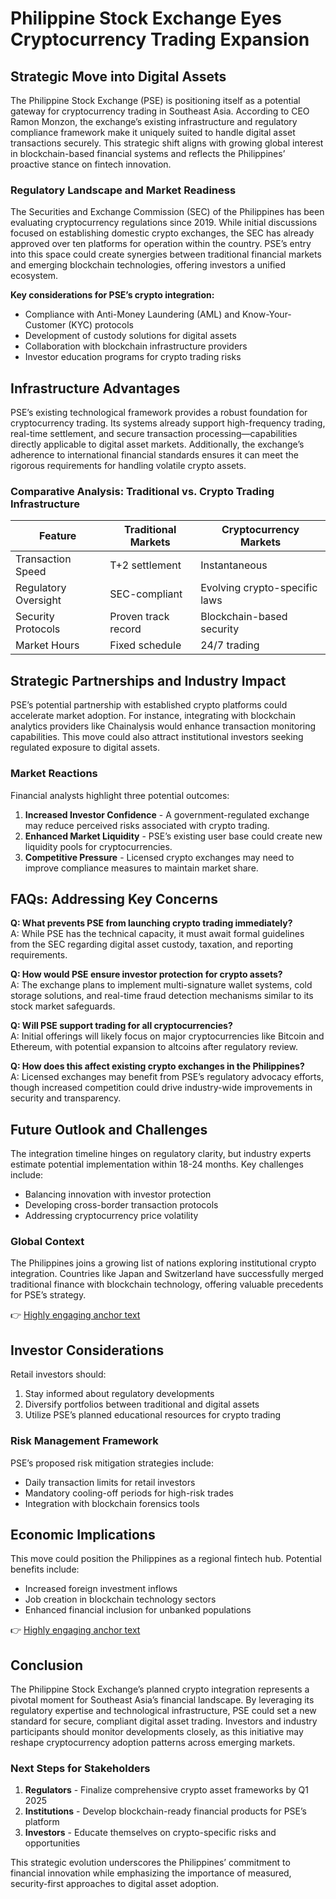 # Philippine Stock Exchange Eyes Cryptocurrency Trading Expansion  

## Strategic Move into Digital Assets  
The Philippine Stock Exchange (PSE) is positioning itself as a potential gateway for cryptocurrency trading in Southeast Asia. According to CEO Ramon Monzon, the exchange’s existing infrastructure and regulatory compliance framework make it uniquely suited to handle digital asset transactions securely. This strategic shift aligns with growing global interest in blockchain-based financial systems and reflects the Philippines’ proactive stance on fintech innovation.  

### Regulatory Landscape and Market Readiness  
The Securities and Exchange Commission (SEC) of the Philippines has been evaluating cryptocurrency regulations since 2019. While initial discussions focused on establishing domestic crypto exchanges, the SEC has already approved over ten platforms for operation within the country. PSE’s entry into this space could create synergies between traditional financial markets and emerging blockchain technologies, offering investors a unified ecosystem.  

**Key considerations for PSE’s crypto integration:**  
- Compliance with Anti-Money Laundering (AML) and Know-Your-Customer (KYC) protocols  
- Development of custody solutions for digital assets  
- Collaboration with blockchain infrastructure providers  
- Investor education programs for crypto trading risks  

## Infrastructure Advantages  
PSE’s existing technological framework provides a robust foundation for cryptocurrency trading. Its systems already support high-frequency trading, real-time settlement, and secure transaction processing—capabilities directly applicable to digital asset markets. Additionally, the exchange’s adherence to international financial standards ensures it can meet the rigorous requirements for handling volatile crypto assets.  

### Comparative Analysis: Traditional vs. Crypto Trading Infrastructure  
| Feature                | Traditional Markets       | Cryptocurrency Markets      |  
|------------------------|---------------------------|-----------------------------|  
| Transaction Speed      | T+2 settlement            | Instantaneous               |  
| Regulatory Oversight   | SEC-compliant             | Evolving crypto-specific laws |  
| Security Protocols     | Proven track record       | Blockchain-based security   |  
| Market Hours           | Fixed schedule            | 24/7 trading                |  

## Strategic Partnerships and Industry Impact  
PSE’s potential partnership with established crypto platforms could accelerate market adoption. For instance, integrating with blockchain analytics providers like Chainalysis would enhance transaction monitoring capabilities. This move could also attract institutional investors seeking regulated exposure to digital assets.  

### Market Reactions  
Financial analysts highlight three potential outcomes:  
1. **Increased Investor Confidence** - A government-regulated exchange may reduce perceived risks associated with crypto trading.  
2. **Enhanced Market Liquidity** - PSE’s existing user base could create new liquidity pools for cryptocurrencies.  
3. **Competitive Pressure** - Licensed crypto exchanges may need to improve compliance measures to maintain market share.  

## FAQs: Addressing Key Concerns  

**Q: What prevents PSE from launching crypto trading immediately?**  
A: While PSE has the technical capacity, it must await formal guidelines from the SEC regarding digital asset custody, taxation, and reporting requirements.  

**Q: How would PSE ensure investor protection for crypto assets?**  
A: The exchange plans to implement multi-signature wallet systems, cold storage solutions, and real-time fraud detection mechanisms similar to its stock market safeguards.  

**Q: Will PSE support trading for all cryptocurrencies?**  
A: Initial offerings will likely focus on major cryptocurrencies like Bitcoin and Ethereum, with potential expansion to altcoins after regulatory review.  

**Q: How does this affect existing crypto exchanges in the Philippines?**  
A: Licensed exchanges may benefit from PSE’s regulatory advocacy efforts, though increased competition could drive industry-wide improvements in security and transparency.  

## Future Outlook and Challenges  
The integration timeline hinges on regulatory clarity, but industry experts estimate potential implementation within 18-24 months. Key challenges include:  
- Balancing innovation with investor protection  
- Developing cross-border transaction protocols  
- Addressing cryptocurrency price volatility  

### Global Context  
The Philippines joins a growing list of nations exploring institutional crypto integration. Countries like Japan and Switzerland have successfully merged traditional finance with blockchain technology, offering valuable precedents for PSE’s strategy.  

👉 [Highly engaging anchor text](https://bit.ly/okx-bonus)  

## Investor Considerations  
Retail investors should:  
1. Stay informed about regulatory developments  
2. Diversify portfolios between traditional and digital assets  
3. Utilize PSE’s planned educational resources for crypto trading  

### Risk Management Framework  
PSE’s proposed risk mitigation strategies include:  
- Daily transaction limits for retail investors  
- Mandatory cooling-off periods for high-risk trades  
- Integration with blockchain forensics tools  

## Economic Implications  
This move could position the Philippines as a regional fintech hub. Potential benefits include:  
- Increased foreign investment inflows  
- Job creation in blockchain technology sectors  
- Enhanced financial inclusion for unbanked populations  

👉 [Highly engaging anchor text](https://bit.ly/okx-bonus)  

## Conclusion  
The Philippine Stock Exchange’s planned crypto integration represents a pivotal moment for Southeast Asia’s financial landscape. By leveraging its regulatory expertise and technological infrastructure, PSE could set a new standard for secure, compliant digital asset trading. Investors and industry participants should monitor developments closely, as this initiative may reshape cryptocurrency adoption patterns across emerging markets.  

### Next Steps for Stakeholders  
1. **Regulators** - Finalize comprehensive crypto asset frameworks by Q1 2025  
2. **Institutions** - Develop blockchain-ready financial products for PSE’s platform  
3. **Investors** - Educate themselves on crypto-specific risks and opportunities  

This strategic evolution underscores the Philippines’ commitment to financial innovation while emphasizing the importance of measured, security-first approaches to digital asset adoption.